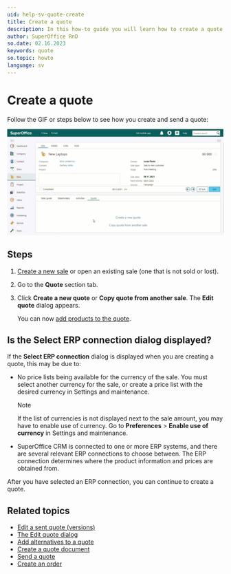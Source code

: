 ```yaml
---
uid: help-sv-quote-create
title: Create a quote
description: In this how-to guide you will learn how to create a quote, add and edit a product inside the quote and how to send a quote.
author: SuperOffice RnD
so.date: 02.16.2023
keywords: quote
so.topic: howto
language: sv
---
```


# Create a quote

Follow the GIF or steps below to see how you create and send a quote:

![After clicking on the button create a quote, you can start adding your products and services to the quote -screenshot][img1]

## Steps

1. [Create a new sale][1] or open an existing sale (one that is not sold or lost).

2. Go to the **Quote** section tab.

3. Click **Create a new quote** or **Copy quote from another sale**. The **Edit quote** dialog appears.

    You can now [add products to the quote][2].

## Is the Select ERP connection dialog displayed?

If the **Select ERP connection** dialog is displayed when you are creating a quote, this may be due to:

* No price lists being available for the currency of the sale. You must select another currency for the sale, or create a price list with the desired currency in Settings and maintenance.

    > [!NOTE]
    > If the list of currencies is not displayed next to the sale amount, you may have to enable use of currency. Go to **Preferences** > **Enable use of currency** in Settings and maintenance.

* SuperOffice CRM is connected to one or more ERP systems, and there are several relevant ERP connections to choose between. The ERP connection determines where the product information and prices are obtained from.

After you have selected an ERP connection, you can continue to create a quote.

## Related topics

* [Edit a sent quote (versions)][3]
* [The Edit quote dialog][4]
* [Add alternatives to a quote][5]
* [Create a quote document][6]
* [Send a quote][7]
* [Create an order][8]

<!-- Referenced links -->
[1]: ../../sale/learn/create.md
[2]: add-product.md
[3]: versions.md
[4]: screen/edit-quote-dialog.md
[5]: add-alternative.md
[6]: create-quote-document.md
[7]: send.md
[8]: create-order.md

<!-- Referenced images -->
[img1]: media/quote-create-send.gif

